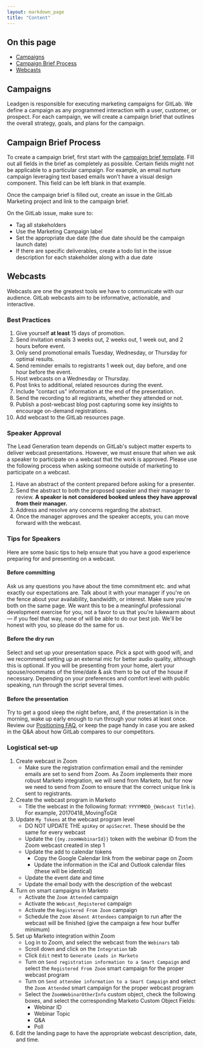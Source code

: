 ```yaml
---
layout: markdown_page
title: "Content"
---
```


## On this page
* [Campaigns](#campaigns)
* [Campaign Brief Process](#campaignbrief)
* [Webcasts](#webcasts)

## Campaigns<a name="campaigns"></a>
Leadgen is responsible for executing marketing campaigns for GitLab.  We define a campaign as any programmed interaction with a user, customer, or prospect.  For each campaign, we will create a campaign brief that outlines the overall strategy, goals, and plans for the campaign.

## Campaign Brief Process<a name="campaignbrief"></a>
To create a campaign brief, first start with the [campaign brief template](https://docs.google.com/a/gitlab.com/document/d/1GttZqr7sjuvP9kWuIPfbif2b2VyNJtbN8CbL4tKJX2Q/edit?usp=sharing).  Fill out all fields in the brief as completely as possible.  Certain fields might not be applicable to a particular campaign.  For example, an email nurture campaign leveraging text based emails won’t have a visual design component.  This field can be left blank in that example.

Once the campaign brief is filled out, create an issue in the GitLab Marketing project and link to the campaign brief.

On the GitLab issue, make sure to:
* Tag all stakeholders
* Use the Marketing Campaign label
* Set the appropriate due date (the due date should be the campaign launch date)
* If there are specific deliverables, create a todo list in the issue description for each stakeholder along with a due date

## Webcasts<a name="webcasts"></a>

Webcasts are one the greatest tools we have to communicate with our audience.
GitLab webcasts aim to be informative, actionable, and interactive.

### Best Practices

1. Give yourself **at least** 15 days of promotion.
2. Send invitation emails 3 weeks out, 2 weeks out, 1 week out, and 2 hours before event.
3. Only send promotional emails Tuesday, Wednesday, or Thursday for optimal results.
4. Send reminder emails to registrants 1 week out, day before, and one hour before the event.
5. Host webcasts on a Wednesday or Thursday.
6. Post links to additional, related resources during the event.
7. Include "contact us" information at the end of the presentation.
8. Send the recording to all registrants, whether they attended or not.
9. Publish a post-webcast blog post capturing some key insights to encourage on-demand registrations.
10. Add webcast to the GitLab resources page.

### Speaker Approval

The Lead Generation team depends on GitLab's subject matter experts to deliver webcast presentations. However, we must ensure that
when we ask a speaker to participate on a webcast that the work is approved. Please use the following process when asking someone outside of marketing
to participate on a webcast.

1. Have an abstract of the content prepared before asking for a presenter.
2. Send the abstract to both the proposed speaker and their manager to review. **A speaker is not considered booked unless they have approval from their manager.**
3. Address and resolve any concerns regarding the abstract.
4. Once the manager approves and the speaker accepts, you can move forward with the webcast.

### Tips for Speakers

Here are some basic tips to help ensure that you have a good experience preparing for and presenting on a webcast.

#### Before committing
Ask us any questions you have about the time commitment etc. and what exactly our expectations are. Talk about it with your manager if you're on the fence about your availability, bandwidth, or interest. Make sure you're both on the same page. We want this to be a meaningful professional development exercise for you, not a favor to us that you're lukewarm about — if you feel that way, none of will be able to do our best job. We'll be honest with you, so please do the same for us.

#### Before the dry run
Select and set up your presentation space. Pick a spot with good wifi, and we recommend setting up an external mic for better audio quality, although this is optional. If you will be presenting from your home, alert your spouse/roommates of the time/date & ask them to be out of the house if necessary. Depending on your preferences and comfort level with public speaking, run through the script several times.

#### Before the presentation
Try to get a good sleep the night before, and, if the presentation is in the morning, wake up early enough to run through your notes at least once. Review our [Positioning FAQ](https://about.gitlab.com/handbook/positioning-faq/), or keep the page handy in case you are asked in the Q&A about how GitLab compares to our competitors.

### Logistical set-up

1. Create webcast in Zoom
   - Make sure the registration confirmation email and the reminder emails are set to send from Zoom. As Zoom implements their more robust Marketo integration, we will send from Marketo, but for now we need to send from Zoom to ensure that the correct unique link is sent to registrants.
1. Create the webcast program in Marketo
   - Title the webcast in the following format: `YYYYMMDD_{Webcast Title}`. For example, 20170418_MovingToGit
1. Update `My Tokens` at the webcast program level
   - DO NOT UPDATE THE `apiKey` or `apiSecret`. These should be the same for every webcast
   - Update the `{{my.zoomWebinarId}}` token with the webinar ID from the Zoom webcast created in step 1
   - Update the add to calendar tokens
      - Copy the Google Calendar link from the webinar page on Zoom
      - Update the information in the iCal and Outlook calendar files (these will be identical)
   - Update the event date and time
   - Update the email body with the description of the webcast
1. Turn on smart campaigns in Marketo
   - Activate the `Zoom Attended` campaign
   - Activate the `Webcast_Registered` campaign
   - Activate the `Registered From Zoom` campaign
   - Schedule the `Zoom Absent Attendees` campaign to run after the webcast will be finished (give the campaign a few hour buffer minimum)
1. Set up Marketo integration within Zoom
   - Log in to Zoom, and select the webcast from the `Webinars` tab
   - Scroll down and click on the `Integration` tab
   - Click `Edit` next to `Generate Leads in Marketo`
   - Turn on `Send registration information to a Smart Campaign` and select the `Registered From Zoom` smart campaign for the proper webcast program
   - Turn on `Send attendee information to a Smart Campaign` and select the `Zoom Attended` smart campaign for the proper webcast program
   - Select the `ZoomWebinarOtherInfo` custom object, check the following boxes, and select the corresponding Marketo Custom Object Fields:
      - Webinar ID
      - Webinar Topic
      - Q&A
      - Poll
1. Edit the landing page to have the appropriate webcast description, date, and time.
